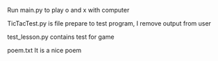 Run main.py to play o and x with computer

TicTacTest.py is file prepare to test program, I remove output from user

test_lesson.py contains test for game

poem.txt It is a nice poem 
